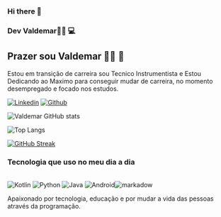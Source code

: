 ### Hi there 👋

### Dev Valdemar👨‍💻 💻

## Prazer sou Valdemar 🧙‍♂️ 👋
Estou em transição de carreira sou Tecnico Instrumentista e Estou Dedicando ao Maximo para conseguir mudar de carreira, no momento desempregado e focado nos estudos.


[![Linkedin](https://img.shields.io/badge/VALDEMAR-0077B5?style=for-the-badge&logo=linkedin&logoColor=white)](https://www.linkedin.com/in/valdemar-teider-5336b394/)
[![Github](https://img.shields.io/badge/1985Valdemar-100000?style=for-the-badge&logo=github&logoColor=white)](https://github.com/1985Valdemar)




![Valdemar GitHub stats](https://github-readme-stats.vercel.app/api?username=1985Valdemar&show_icons=true&theme=radical&theme=transparent&bg_color=000&border_color=30A3DC&show_icons=true&icon_color=30A3DC&title_color=30A3DC&text_color=FFF)


![Top Langs](https://github-readme-stats-git-masterrstaa-rickstaa.vercel.app/api/top-langs/?username=1985Valdemar&bg_color=000&border_color=30A3DC&title_color=30A3DC&text_color=FFF)


[![GitHub Streak](https://streak-stats.demolab.com/?user=1985Valdemar&theme=solarized-dark&background=000&border=30A3DC&dates=FFF)](https://git.io/streak-stats)

### Tecnologia que uso no meu dia a dia

<div style = "display: incline_block"><br/>
<img alin= "center" alt= "Kotlin" src=https://img.shields.io/badge/kotlin-EDBB43?style=for-the-badge&logo=kotlin&logoColor=white/>
<img alin= "center" alt= "Python" src=https://img.shields.io/badge/Python-ED8B00?style=for-the-badge&logo=python&logoColor=white/>
  <img alin= "center" alt= "Java" src=https://img.shields.io/badge/Java-30A3DC?style=for-the-badge&logo=java&logoColor=white/>
<img alin= "center"alt = "Android" src= https://img.shields.io/badge/Android-6DB33F?style=for-the-badge&logo=android&logoColor=white /><img alin= "center" alt= "markadow" src=https://img.shields.io/badge/Markdown-000000?style=for-the-badge&logo=markdown&logoColor=white />
</div>





Apaixonado por tecnologia, educação e por mudar a vida das pessoas através da programação.
